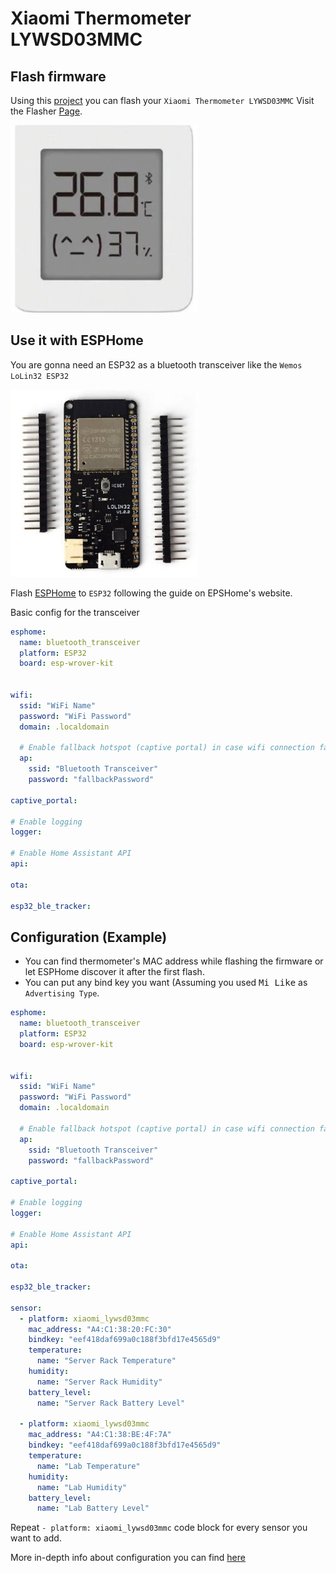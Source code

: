 

# Xiaomi Thermometer LYWSD03MMC

## Flash firmware
Using this [project](https://github.com/atc1441/ATC_MiThermometer) you can flash your `Xiaomi Thermometer LYWSD03MMC`
Visit the Flasher [Page](https://atc1441.github.io/TelinkFlasher.html).

![LYWSD03MMC](img/lywsd03mmc.jpeg)


## Use it with ESPHome
You are gonna need an ESP32 as a bluetooth transceiver like the `Wemos LoLin32 ESP32`

![esp32](img/esp32.jpg)

Flash [ESPHome](https://esphome.io/) to `ESP32` following the guide on EPSHome's website.

Basic config for the transceiver

```yaml
esphome:
  name: bluetooth_transceiver
  platform: ESP32
  board: esp-wrover-kit


wifi:
  ssid: "WiFi Name"
  password: "WiFi Password"
  domain: .localdomain

  # Enable fallback hotspot (captive portal) in case wifi connection fails
  ap:
    ssid: "Bluetooth Transceiver"
    password: "fallbackPassword"

captive_portal:

# Enable logging
logger:

# Enable Home Assistant API
api:

ota:

esp32_ble_tracker:
```

## Configuration (Example)
* You can find thermometer's MAC address while flashing the firmware or let ESPHome discover it after the first flash.
* You can put any bind key you want (Assuming you used <kbd>Mi Like</kbd> as `Advertising Type`.

```yaml
esphome:
  name: bluetooth_transceiver
  platform: ESP32
  board: esp-wrover-kit


wifi:
  ssid: "WiFi Name"
  password: "WiFi Password"
  domain: .localdomain

  # Enable fallback hotspot (captive portal) in case wifi connection fails
  ap:
    ssid: "Bluetooth Transceiver"
    password: "fallbackPassword"

captive_portal:

# Enable logging
logger:

# Enable Home Assistant API
api:

ota:

esp32_ble_tracker:

sensor:
  - platform: xiaomi_lywsd03mmc
    mac_address: "A4:C1:38:20:FC:30"
    bindkey: "eef418daf699a0c188f3bfd17e4565d9"
    temperature:
      name: "Server Rack Temperature"
    humidity:
      name: "Server Rack Humidity"
    battery_level:
      name: "Server Rack Battery Level"

  - platform: xiaomi_lywsd03mmc
    mac_address: "A4:C1:38:BE:4F:7A"
    bindkey: "eef418daf699a0c188f3bfd17e4565d9"
    temperature:
      name: "Lab Temperature"
    humidity:
      name: "Lab Humidity"
    battery_level:
      name: "Lab Battery Level"

```
Repeat `- platform: xiaomi_lywsd03mmc` code block for every sensor you want to add.

More in-depth info about configuration you can find [here](https://esphome.io/components/sensor/xiaomi_ble.html?highlight=atc#lywsd03mmc)
